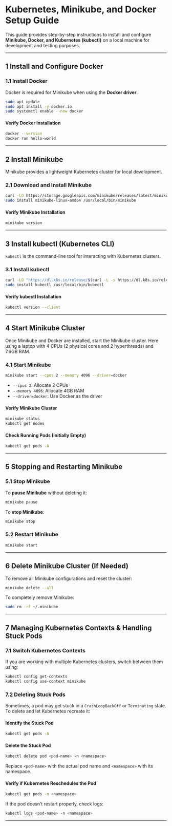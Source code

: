# **Kubernetes, Minikube, and Docker Setup Guide**

This guide provides step-by-step instructions to install and configure **Minikube, Docker, and Kubernetes (kubectl)** on a local machine for development and testing purposes.

---

## **1 Install and Configure Docker**

### **1.1 Install Docker**

Docker is required for Minikube when using the **Docker driver**.

```sh
sudo apt update
sudo apt install -y docker.io
sudo systemctl enable --now docker
```

#### **Verify Docker Installation**

```sh
docker --version
docker run hello-world
```

---

## **2 Install Minikube**

Minikube provides a lightweight Kubernetes cluster for local development.

### **2.1 Download and Install Minikube**

```sh
curl -LO https://storage.googleapis.com/minikube/releases/latest/minikube-linux-amd64
sudo install minikube-linux-amd64 /usr/local/bin/minikube
```

#### **Verify Minikube Installation**

```sh
minikube version
```

---

## **3 Install kubectl (Kubernetes CLI)**

`kubectl` is the command-line tool for interacting with Kubernetes clusters.

### **3.1 Install kubectl**

```sh
curl -LO "https://dl.k8s.io/release/$(curl -L -s https://dl.k8s.io/release/stable.txt)/bin/linux/amd64/kubectl"
sudo install kubectl /usr/local/bin/kubectl
```

#### **Verify kubectl Installation**

```sh
kubectl version --client
```

---

## **4 Start Minikube Cluster**

Once Minikube and Docker are installed, start the Minikube cluster. Here using a laptop with 4 CPUs (2 physical cores and 2 hyperthreads) and 7.6GB RAM.

### **4.1 Start Minikube**

```sh
minikube start --cpus 2 --memory 4096 --driver=docker
```

- `--cpus 2`: Allocate 2 CPUs
- `--memory 4096`: Allocate 4GB RAM
- `--driver=docker`: Use Docker as the driver

#### **Verify Minikube Cluster**

```sh
minikube status
kubectl get nodes
```

#### **Check Running Pods (Initially Empty)**

```sh
kubectl get pods -A
```

---

## **5 Stopping and Restarting Minikube**

### **5.1 Stop Minikube**

To **pause Minikube** without deleting it:

```sh
minikube pause
```

To **stop Minikube**:

```sh
minikube stop
```

### **5.2 Restart Minikube**

```sh
minikube start
```

---

## **6 Delete Minikube Cluster (If Needed)**

To remove all Minikube configurations and reset the cluster:

```sh
minikube delete --all
```

To completely remove Minikube:

```sh
sudo rm -rf ~/.minikube
```

---

## **7 Managing Kubernetes Contexts & Handling Stuck Pods**

### **7.1 Switch Kubernetes Contexts**
If you are working with multiple Kubernetes clusters, switch between them using:

```sh
kubectl config get-contexts
kubectl config use-context minikube
```

### **7.2 Deleting Stuck Pods**
Sometimes, a pod may get stuck in a `CrashLoopBackOff` or `Terminating` state. To delete and let Kubernetes recreate it:

#### **Identify the Stuck Pod**
```sh
kubectl get pods -A
```

#### **Delete the Stuck Pod**
```sh
kubectl delete pod <pod-name> -n <namespace>
```
Replace `<pod-name>` with the actual pod name and `<namespace>` with its namespace.

#### **Verify if Kubernetes Reschedules the Pod**
```sh
kubectl get pods -n <namespace>
```

If the pod doesn’t restart properly, check logs:
```sh
kubectl logs <pod-name> -n <namespace>
```

---

